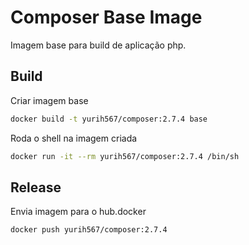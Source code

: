 # Composer Base Image
Imagem base para build de aplicação php.

## Build

Criar imagem base
```sh
docker build -t yurih567/composer:2.7.4 base
```

Roda o shell na imagem criada
```sh
docker run -it --rm yurih567/composer:2.7.4 /bin/sh
```

## Release

Envia imagem para o hub.docker
```sh
docker push yurih567/composer:2.7.4
```
